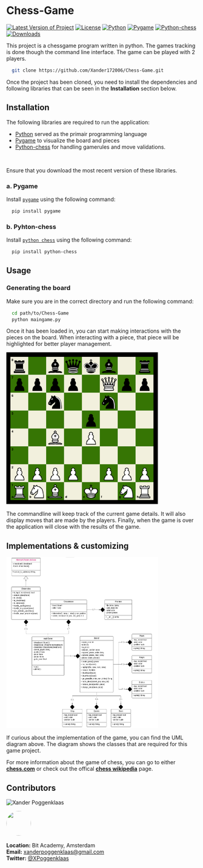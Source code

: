 # Chess-Game

[![Latest Version of Project](https://img.shields.io/badge/Version-1.0.0-blue)]()
[![License](https://img.shields.io/badge/License-MIT-yellow)](https://opensource.org/licenses/MIT)
[![Python](https://img.shields.io/badge/Python-3.9.6-blue)](https://www.python.org/downloads/)
[![Pygame](https://img.shields.io/badge/Pygame-2.0.1-blue)](https://www.pygame.org/news)
[![Python-chess](https://img.shields.io/badge/Python--chess-1.999-blue)](https://python-chess.readthedocs.io/en/latest/)
[![Downloads](https://img.shields.io/badge/Downloads-0-brightgreen)]()

This project is a chessgame program written in python. The games tracking is done though the command line interface. The game can be played with 2 players.
```bash
  git clone https://github.com/Xander172006/Chess-Game.git
```
Once the project has been cloned, you need to install the dependencies and following libraries that can be seen in the **Installation** section below.

## Installation
The following libraries are required to run the application:
- [Python](https://docs.python.org/3/) served as the primair programming language
- [Pygame](https://www.pygame.org/docs/ref/pygame.html) to visualize the board and pieces
- [Python-chess](https://python-chess.readthedocs.io/en/latest/) for handling gamerules and move validations.
<br>

Ensure that you download the most recent version of these libraries.

### a. Pygame
Install [`pygame`](https://www.pygame.org/docs/ref/pygame.html) using the following command:
```bash
  pip install pygame
```

### b. Pyhton-chess
Install [`python chess`](https://python-chess.readthedocs.io/en/latest/) using the following command:
```bash
  pip install python-chess
```

## Usage
### Generating the board
Make sure you are in the correct directory and run the following command:
```bash
  cd path/to/Chess-Game
  python maingame.py
```

Once it has been loaded in, you can start making interactions with the pieces on the board.
When interacting with a piece, that piece will be highlighted for better player management.
<br>

[<img src="./docs/screenshots/chessboard.png" width="400px" height="400px" />](./docs/screenshots/chessboard.png)

The commandline will keep track of the current game details. It will also display moves that are made by the players.
Finally, when the game is over the application will close with the results of the game.



## Implementations & customizing

[<img src="./docs/screenshots/chessgame_class_diagram.png" width="400px" height="450px" />](./docs/screenshots/chessgame_class_diagram.png)
</br>

If curious about the implementation of the game, you can find the UML diagram above.
The diagram shows the classes that are required for this game project.



For more information about the game of chess, you can go to either **[chess.com](https://chess.com)** or check out the offical **[chess wikipedia](https://en.wikipedia.org/wiki/Chess)** page.
<br>

## Contributors

![Xander Poggenklaas](https://img.shields.io/badge/Xander_Poggenklaas-Developer-blue)

[<img src="https://github.com/Xander172006.png" width="65px" height="65px" style="border-radius: 50px"/>](Xander172006)

**Location:** Bit Academy, Amsterdam
</br>
**Email:** xanderpoggenklaas@gmail.com
</br>
**Twitter:** [@XPoggenklaas](https://twitter.com/XPoggenklaas)